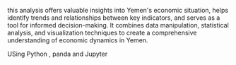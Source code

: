 this analysis offers valuable insights into Yemen's economic situation, helps identify trends and relationships between key indicators, and serves as a tool for informed decision-making. It combines data manipulation, statistical analysis, and visualization techniques to create a comprehensive understanding of economic dynamics in Yemen.

USing Python , panda and Jupyter
